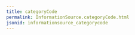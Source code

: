 ```yaml
---
title: categoryCode
permalink: InformationSource.categoryCode.html
jsonid: informationsource_categorycode
---
```

